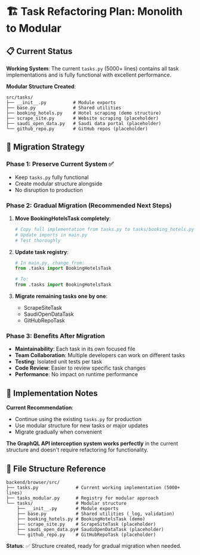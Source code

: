 # 🏗️ Task Refactoring Plan: Monolith to Modular

## 📋 Current Status

**Working System**: The current `tasks.py` (5000+ lines) contains all task implementations and is fully functional with excellent performance.

**Modular Structure Created**: 
```
src/tasks/
├── __init__.py          # Module exports  
├── base.py              # Shared utilities
├── booking_hotels.py    # Hotel scraping (demo structure)
├── scrape_site.py       # Website scraping (placeholder)
├── saudi_open_data.py   # Saudi data portal (placeholder)
└── github_repo.py       # GitHub repos (placeholder)
```

## 🎯 Migration Strategy

### Phase 1: Preserve Current System ✅
- Keep `tasks.py` fully functional
- Create modular structure alongside 
- No disruption to production

### Phase 2: Gradual Migration (Recommended Next Steps)

1. **Move BookingHotelsTask completely**:
   ```bash
   # Copy full implementation from tasks.py to tasks/booking_hotels.py
   # Update imports in main.py
   # Test thoroughly
   ```

2. **Update task registry**:
   ```python
   # In main.py, change from:
   from .tasks import BookingHotelsTask
   
   # To:
   from .tasks import BookingHotelsTask
   ```

3. **Migrate remaining tasks one by one**:
   - ScrapeSiteTask
   - SaudiOpenDataTask  
   - GitHubRepoTask

### Phase 3: Benefits After Migration

- **Maintainability**: Each task in its own focused file
- **Team Collaboration**: Multiple developers can work on different tasks
- **Testing**: Isolated unit tests per task
- **Code Review**: Easier to review specific task changes
- **Performance**: No impact on runtime performance

## 🚀 Implementation Notes

**Current Recommendation**: 
- Continue using the existing `tasks.py` for production
- Use modular structure for new tasks or major updates
- Migrate gradually when convenient

**The GraphQL API interception system works perfectly** in the current structure and doesn't require refactoring for functionality.

## 📁 File Structure Reference

```
backend/browser/src/
├── tasks.py              # Current working implementation (5000+ lines)
├── tasks_modular.py      # Registry for modular approach
└── tasks/                # Modular structure
    ├── __init__.py       # Module exports
    ├── base.py           # Shared utilities (_log, validation)
    ├── booking_hotels.py # BookingHotelsTask (demo)
    ├── scrape_site.py    # ScrapeSiteTask (placeholder)  
    ├── saudi_open_data.py# SaudiOpenDataTask (placeholder)
    └── github_repo.py    # GitHubRepoTask (placeholder)
```

**Status**: ✅ Structure created, ready for gradual migration when needed.